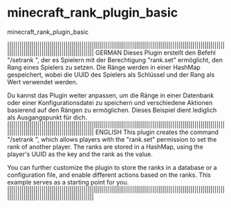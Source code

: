 # minecraft_rank_plugin_basic
minecraft_rank_plugin_basic

|||||||||||||||||||||||||||||||||||||||||||||||||||||||||||||||||||||||||||||||||||||||||||||||||||||||||||||||||||||||||||||||||||||||||||||||||||||||
GERMAN
Dieses Plugin erstellt den Befehl "/setrank <Spieler> <Rang>", der es Spielern mit der Berechtigung "rank.set" ermöglicht, den Rang eines Spielers zu setzen. Die Ränge werden in einer HashMap gespeichert, wobei die UUID des Spielers als Schlüssel und der Rang als Wert verwendet werden.

Du kannst das Plugin weiter anpassen, um die Ränge in einer Datenbank oder einer Konfigurationsdatei zu speichern und verschiedene Aktionen basierend auf den Rängen zu ermöglichen. Dieses Beispiel dient lediglich als Ausgangspunkt für dich.
|||||||||||||||||||||||||||||||||||||||||||||||||||||||||||||||||||||||||||||||||||||||||||||||||||||||||||||||||||||||||||||||||||||||||||||||||||||||
ENGLISH
This plugin creates the command "/setrank <player> <rank>", which allows players with the "rank.set" permission to set the rank of another player. The ranks are stored in a HashMap, using the player's UUID as the key and the rank as the value.

You can further customize the plugin to store the ranks in a database or a configuration file, and enable different actions based on the ranks. This example serves as a starting point for you.
|||||||||||||||||||||||||||||||||||||||||||||||||||||||||||||||||||||||||||||||||||||||||||||||||||||||||||||||||||||||||||||||||||||||||||||||||||||||
